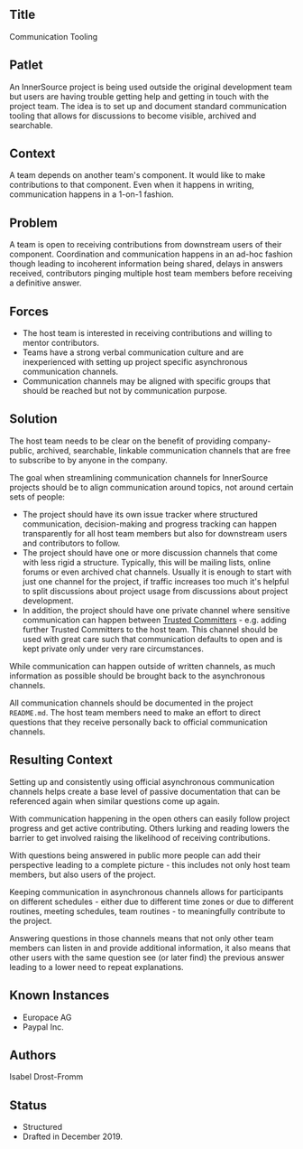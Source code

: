 ## Title

Communication Tooling

## Patlet

An InnerSource project is being used outside the original development team but users are having trouble getting help and getting in touch with the project team. The idea is to set up and document standard communication tooling that allows for discussions to become visible, archived and searchable.

## Context

A team depends on another team's component. It would like to make contributions to that component. Even when it happens in writing, communication happens in a 1-on-1 fashion.

## Problem

A team is open to receiving contributions from downstream users of their component. Coordination and communication happens in an ad-hoc fashion though leading to incoherent information being shared, delays in answers received, contributors pinging multiple host team members before receiving a definitive answer.

## Forces

* The host team is interested in receiving contributions and willing to mentor contributors.
* Teams have a strong verbal communication culture and are inexperienced with setting up project specific asynchronous communication channels.
* Communication channels may be aligned with specific groups that should be reached but not by communication purpose.

## Solution

The host team needs to be clear on the benefit of providing company-public, archived, searchable, linkable communication channels that are free to subscribe to by anyone in the company.

The goal when streamlining communication channels for InnerSource projects should be to align communication around topics, not around certain sets of people:

* The project should have its own issue tracker where structured communication, decision-making and progress tracking can happen transparently for all host team members but also for downstream users and contributors to follow.
* The project should have one or more discussion channels that come with less rigid a structure. Typically, this will be mailing lists, online forums or even archived chat channels. Usually it is enough to start with just one channel for the project, if traffic increases too much it's helpful to split discussions about project usage from discussions about project development.
* In addition, the project should have one private channel where sensitive communication can happen between [Trusted Committers](../../../patterns/2-structured/trusted-committer.md) - e.g. adding further Trusted Committers to the host team. This channel should be used with great care such that communication defaults to open and is kept private only under very rare circumstances.

While communication can happen outside of written channels, as much information as possible should be brought back to the asynchronous channels.

All communication channels should be documented in the project `README.md`. The host team members need to make an effort to direct questions that they receive personally back to official communication channels.

## Resulting Context

Setting up and consistently using official asynchronous communication channels helps create a base level of passive documentation that can be referenced again when similar questions come up again.

With communication happening in the open others can easily follow project progress and get active contributing. Others lurking and reading lowers the barrier to get involved raising the likelihood of receiving contributions.

With questions being answered in public more people can add their perspective leading to a complete picture - this includes not only host team members, but also users of the project.

Keeping communication in asynchronous channels allows for participants on different schedules - either due to different time zones or due to different routines, meeting schedules, team routines - to meaningfully contribute to the project.

Answering questions in those channels means that not only other team members can listen in and provide additional information, it also means that other users with the same question see (or later find) the previous answer leading to a lower need to repeat explanations.

## Known Instances

* Europace AG
* Paypal Inc.

## Authors

Isabel Drost-Fromm

## Status

* Structured
* Drafted in December 2019.
